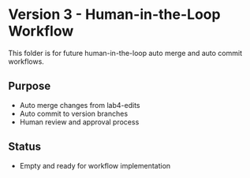 # Version 3 - Human-in-the-Loop Workflow

This folder is for future human-in-the-loop auto merge and auto commit workflows.

## Purpose
- Auto merge changes from lab4-edits
- Auto commit to version branches
- Human review and approval process

## Status
- Empty and ready for workflow implementation
